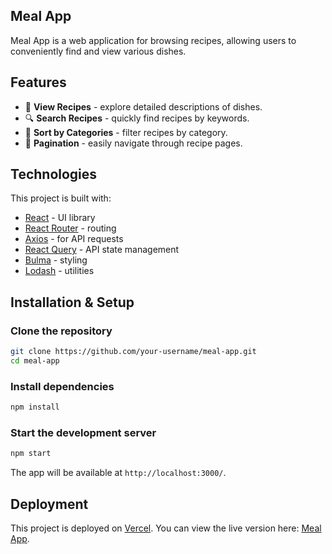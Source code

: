 ## Meal App

Meal App is a web application for browsing recipes, allowing users to conveniently find and view various dishes.

## Features
- 📖 **View Recipes** - explore detailed descriptions of dishes.
- 🔍 **Search Recipes** - quickly find recipes by keywords.
- 📂 **Sort by Categories** - filter recipes by category.
- 🔄 **Pagination** - easily navigate through recipe pages.

## Technologies
This project is built with:
- [React](https://react.dev/) - UI library
- [React Router](https://reactrouter.com/) - routing
- [Axios](https://axios-http.com/) - for API requests
- [React Query](https://tanstack.com/query) - API state management
- [Bulma](https://bulma.io/) - styling
- [Lodash](https://lodash.com/) - utilities

## Installation & Setup

### Clone the repository
```sh
git clone https://github.com/your-username/meal-app.git
cd meal-app
```

### Install dependencies
```sh
npm install
```

### Start the development server
```sh
npm start
```
The app will be available at `http://localhost:3000/`.


## Deployment
This project is deployed on [Vercel](https://vercel.com). You can view the live version here: [Meal App](https://meat-app-pi.vercel.app/).

